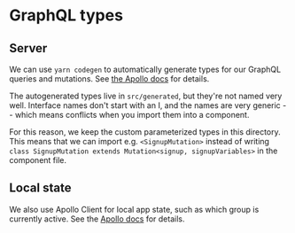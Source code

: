 # GraphQL types

## Server
We can use `yarn codegen` to automatically generate types for our GraphQL queries and mutations. See [the Apollo docs](https://www.apollographql.com/docs/react/recipes/static-typing.html) for details.

The autogenerated types live in `src/generated`, but they're not named very well. Interface names don't start with an I, and the names are very generic -- which means conflicts when you import them into a component.

For this reason, we keep the custom parameterized types in this directory. This means that we can import e.g. `<SignupMutation>` instead of writing `class SignupMutation extends Mutation<signup, signupVariables>` in the component file.

## Local state
We also use Apollo Client for local app state, such as which group is currently active. See the [Apollo docs](https://www.apollographql.com/docs/react/essentials/local-state/) for details.
